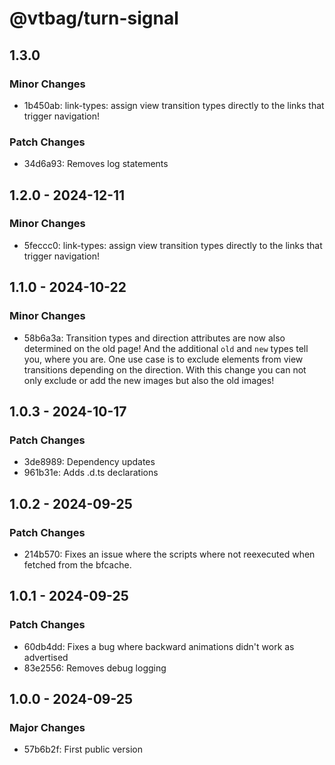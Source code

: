 # @vtbag/turn-signal

## 1.3.0

### Minor Changes

- 1b450ab: link-types: assign view transition types directly to the links that trigger navigation!

### Patch Changes

- 34d6a93: Removes log statements

## 1.2.0 - 2024-12-11

### Minor Changes

- 5feccc0: link-types: assign view transition types directly to the links that trigger navigation!

## 1.1.0 - 2024-10-22

### Minor Changes

- 58b6a3a: Transition types and direction attributes are now also determined on the old page!
  And the additional `old` and `new` types tell you, where you are.
  One use case is to exclude elements from view transitions depending on the direction.
  With this change you can not only exclude or add the new images but also the old images!

## 1.0.3 - 2024-10-17

### Patch Changes

- 3de8989: Dependency updates
- 961b31e: Adds .d.ts declarations

## 1.0.2 - 2024-09-25

### Patch Changes

- 214b570: Fixes an issue where the scripts where not reexecuted when fetched from the bfcache.

## 1.0.1 - 2024-09-25

### Patch Changes

- 60db4dd: Fixes a bug where backward animations didn't work as advertised
- 83e2556: Removes debug logging

## 1.0.0 - 2024-09-25

### Major Changes

- 57b6b2f: First public version
